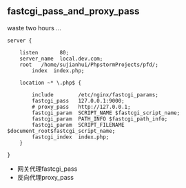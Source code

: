 ## fastcgi_pass_and_proxy_pass

waste two hours ...

    server {
    
    	listen       80;
    	server_name  local.dev.com;
    	root   /home/sujianhui/PhpstormProjects/pfd/;
            index  index.php;
    
    	location ~* \.php$ {
    
    		include        /etc/nginx/fastcgi_params;	
    		fastcgi_pass   127.0.0.1:9000;
    		# proxy_pass   http://127.0.0.1;
    		fastcgi_param  SCRIPT_NAME $fastcgi_script_name;
    		fastcgi_param  PATH_INFO $fastcgi_path_info;
    		fastcgi_param  SCRIPT_FILENAME $document_root$fastcgi_script_name;
    		fastcgi_index  index.php;
    	}
    
    }

 - 网关代理fastcgi_pass
 - 反向代理proxy_pass